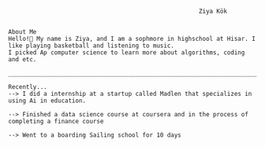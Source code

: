                                                                                                   
                                                          Ziya Kök


    About Me
    Hello!👋 My name is Ziya, and I am a sophmore in highschool at Hisar. I like playing basketball and listening to music.
    I picked Ap computer science to learn more about algorithms, coding and etc.

    ______________________________________________________________________________________________________________________

    Recently...
    --> I did a internship at a startup called Madlen that specializes in using Ai in education.

    --> Finished a data science course at coursera and in the process of completing a finance course

    --> Went to a boarding Sailing school for 10 days
    
    
